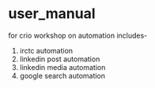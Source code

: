 ﻿# user_manual
for crio workshop on automation
includes-
1. irctc automation
2. linkedin post automation
3. linkedin media automation
4. google search automation
